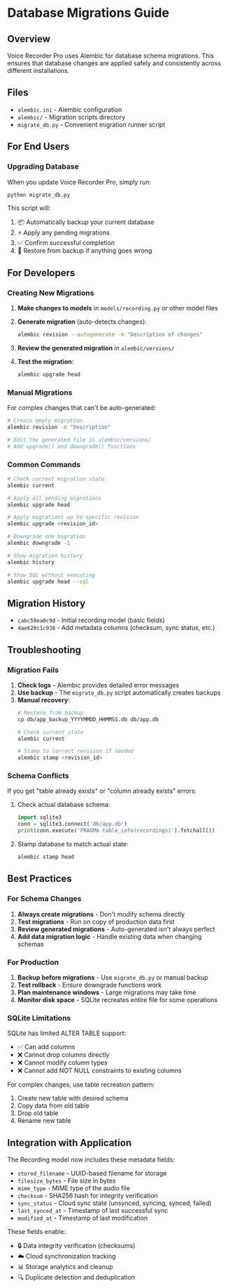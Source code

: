 # Database Migrations Guide

## Overview

Voice Recorder Pro uses Alembic for database schema migrations. This ensures that database changes are applied safely and consistently across different installations.

## Files

- `alembic.ini` - Alembic configuration
- `alembic/` - Migration scripts directory
- `migrate_db.py` - Convenient migration runner script

## For End Users

### Upgrading Database

When you update Voice Recorder Pro, simply run:

```bash
python migrate_db.py
```

This script will:
1. 📦 Automatically backup your current database
2. ⚡ Apply any pending migrations
3. ✅ Confirm successful completion
4. 💾 Restore from backup if anything goes wrong

## For Developers

### Creating New Migrations

1. **Make changes to models** in `models/recording.py` or other model files

2. **Generate migration** (auto-detects changes):
   ```bash
   alembic revision --autogenerate -m "Description of changes"
   ```

3. **Review the generated migration** in `alembic/versions/`

4. **Test the migration**:
   ```bash
   alembic upgrade head
   ```

### Manual Migrations

For complex changes that can't be auto-generated:

```bash
# Create empty migration
alembic revision -m "Description"

# Edit the generated file in alembic/versions/
# Add upgrade() and downgrade() functions
```

### Common Commands

```bash
# Check current migration state
alembic current

# Apply all pending migrations
alembic upgrade head

# Apply migrations up to specific revision
alembic upgrade <revision_id>

# Downgrade one migration
alembic downgrade -1

# Show migration history
alembic history

# Show SQL without executing
alembic upgrade head --sql
```

## Migration History

- `cabc59ea0c9d` - Initial recording model (basic fields)
- `4ae620c1c938` - Add metadata columns (checksum, sync status, etc.)

## Troubleshooting

### Migration Fails

1. **Check logs** - Alembic provides detailed error messages
2. **Use backup** - The `migrate_db.py` script automatically creates backups
3. **Manual recovery**:
   ```bash
   # Restore from backup
   cp db/app_backup_YYYYMMDD_HHMMSS.db db/app.db
   
   # Check current state
   alembic current
   
   # Stamp to correct revision if needed
   alembic stamp <revision_id>
   ```

### Schema Conflicts

If you get "table already exists" or "column already exists" errors:

1. Check actual database schema:
   ```python
   import sqlite3
   conn = sqlite3.connect('db/app.db')
   print(conn.execute('PRAGMA table_info(recordings)').fetchall())
   ```

2. Stamp database to match actual state:
   ```bash
   alembic stamp head
   ```

## Best Practices

### For Schema Changes

1. **Always create migrations** - Don't modify schema directly
2. **Test migrations** - Run on copy of production data first
3. **Review generated migrations** - Auto-generated isn't always perfect
4. **Add data migration logic** - Handle existing data when changing schemas

### For Production

1. **Backup before migrations** - Use `migrate_db.py` or manual backup
2. **Test rollback** - Ensure downgrade functions work
3. **Plan maintenance windows** - Large migrations may take time
4. **Monitor disk space** - SQLite recreates entire file for some operations

### SQLite Limitations

SQLite has limited ALTER TABLE support:
- ✅ Can add columns
- ❌ Cannot drop columns directly
- ❌ Cannot modify column types
- ❌ Cannot add NOT NULL constraints to existing columns

For complex changes, use table recreation pattern:
1. Create new table with desired schema
2. Copy data from old table
3. Drop old table
4. Rename new table

## Integration with Application

The Recording model now includes these metadata fields:
- `stored_filename` - UUID-based filename for storage
- `filesize_bytes` - File size in bytes
- `mime_type` - MIME type of the audio file
- `checksum` - SHA256 hash for integrity verification
- `sync_status` - Cloud sync state (unsynced, syncing, synced, failed)
- `last_synced_at` - Timestamp of last successful sync
- `modified_at` - Timestamp of last modification

These fields enable:
- 🔒 Data integrity verification (checksums)
- ☁️ Cloud synchronization tracking
- 📊 Storage analytics and cleanup
- 🔍 Duplicate detection and deduplication
